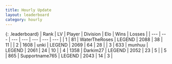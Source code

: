 ```yaml
---
title: Hourly Update
layout: leaderboard
category: hourly
---
```


{: .leaderboard}
| Rank | LV | Player | Division | Elo | Wins | Losses |
| --- | --- | --- | --- | --- | --- | --- |
| <span data-change="0">1</span> | 81 | <span title="ID: 773086">WaterTheRoses</span> | LEGEND | <span data-change="0">2088</span> | <span data-change="0">38</span> | <span data-change="0">11</span> |
| <span data-change="3">2</span> | 1608 | <span title="ID: 692745">unki</span> | LEGEND | <span data-change="29">2069</span> | <span data-change="5">64</span> | <span data-change="0">28</span> |
| <span data-change="-1">3</span> | 633 | <span title="ID: 207149">munhuu</span> | LEGEND | <span data-change="0">2061</span> | <span data-change="0">24</span> | <span data-change="0">10</span> |
| <span data-change="-1">4</span> | 1358 | <span title="ID: 694036">Darkim27</span> | LEGEND | <span data-change="0">2052</span> | <span data-change="0">23</span> | <span data-change="0">5</span> |
| <span data-change="-1">5</span> | 865 | <span title="ID: 188640">Supportname765</span> | LEGEND | <span data-change="0">2043</span> | <span data-change="0">14</span> | <span data-change="0">3</span> |